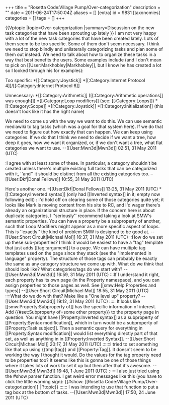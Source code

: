 +++
title = "Rosetta Code:Village Pump/Over-categorization"
description = ""
date = 2011-06-24T17:50:04Z
aliases = []
[extra]
id = 9831
[taxonomies]
categories = []
tags = []
+++

{{Vptopic
|topic=Over-categorization
|summary=Discussion on the new task categories that have been sprouting up lately
}}
I am not very happy with a lot of the new task categories that have been created lately. Lots of them seem to be too specific. Some of them don't seem necessary. I think we need to stop blindly and unilaterally categorizing tasks and plan some of them out instead. We need to talk about how to organize these tasks in a way that best benefits the users. Some examples include (and I don't mean to pick on [[User:Markhobley|Markhobley]], but I know he has created a lot so I looked through his for examples):

Too specific:
*[[:Category:Joystick]]
*[[:Category:Internet Protocol 4]]/[[:Category:Internet Protocol 6]]

Unnecessary:
*[[:Category:Arithmetic]] ([[:Category:Arithmetic operations]] was enough]])
*[[:Category:Loop modifiers]] (see: [[:Category:Loops]])
*[[:Category:Scope]]
*[[:Category:Joystick]]
*[[:Category:Initialization]] (this doesn't look like it has the right name)

We need to come up with the way we want to do this. We can use semantic mediawiki to tag tasks (which was a goal for that system here). If we do that we need to figure out how exactly that can happen. We can keep using categories. If we do that I think we need to decide if we want a tree, how deep it goes, how we want it organized, or, if we don't want a tree, what flat categories we want to use. --[[User:Mwn3d|Mwn3d]] 02:51, 31 May 2011 (UTC)

:I agree with at least some of these. In particular, a category shouldn't be created unless there's multiple existing full tasks that can be categorized with it, ''and'' it should be distinct from all the existing categories too. –[[User:Dkf|Donal Fellows]] 10:55, 31 May 2011 (UTC)

Here's another one. –[[User:Dkf|Donal Fellows]] 13:25, 31 May 2011 (UTC)
*[[:Category:Inverted syntax]] (only had [[Inverted syntax]] in it; empty now following edit)
: I'd hold off on clearing some of those categories quite yet; it looks like Mark is moving content from his site to RC, and I'd wager there's already an organizational structure in place. If the concern here is about duplicate categories, I ''seriously'' recommend taking a look at SMW's semantic properties. You can have a property be a subproperty of another, such that Loop Modifiers might appear as a more specific aspect of loops. This is ''exactly'' the kind of problem SMW is designed to be good at. --[[User:Short Circuit|Michael Mol]] 16:37, 31 May 2011 (UTC)
::How do we set up these sub-properties? I think it would be easiest to have a "tag" template that just adds <nowiki>[[tag::argument]]</nowiki> to a page. We can have multiple tag templates used on the page since they stack (see the "implemented in language" property). The structure of those tags can probably be exactly the same as any category structure we come up with. What do we think that should look like? What categories/tags do we start with? --[[User:Mwn3d|Mwn3d]] 16:59, 31 May 2011 (UTC)
:::If I understand it right, each property has its own page (in the Property namespace), and you can assign properties to those pages as well. See [[smw:Help:Properties and types]] --[[User:Short Circuit|Michael Mol]] 18:55, 31 May 2011 (UTC)
::::What do we do with that? Make like a "One level up" property? --[[User:Mwn3d|Mwn3d]] 19:12, 31 May 2011 (UTC)
::::: It looks like [[smw:Property:Subproperty of]] has the specific information of interest. Add <nowiki>{{#set:Subproperty of=some other property}}</nowiki> to the property page in question. You might have [[Property:Inverted syntax]] as a subproperty of [[Property:Syntax modification]], which in turn would be a subproperty of [[Property:Task subject]]. Then a semantic query for everything in [[Property:Syntax modification]] would list everything directly part of that set, as well as anything in in [[Property:Inverted Syntax]]. --[[User:Short Circuit|Michael Mol]] 20:17, 31 May 2011 (UTC)
::::::I tried to set something like that up using {{tmpl|tag}} and [[Property:Tag]]. It doesn't seem to be working the way I thought it would. Do the values for the tag property need to be properties too? It seems like this is gonna be one of those things where it takes lots of work to set it up but then after that it's awesome. --[[User:Mwn3d|Mwn3d]] 16:48, 1 June 2011 (UTC)
::::::I also just tried using the #show parser function. I get weird error messages like this (you have to click the little warning sign): {{#show: [[Rosetta Code:Village Pump/Over-categorization]] | ?topic}}
:::::: I was intending to use that function to put a tag box at the bottom of tasks. --[[User:Mwn3d|Mwn3d]] 17:50, 24 June 2011 (UTC)
